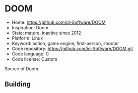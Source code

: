 # DOOM

- Home: https://github.com/id-Software/DOOM
- Inspiration: Doom
- State: mature, inactive since 2012
- Platform: Linux
- Keyword: action, game engine, first-person, shooter
- Code repository: https://github.com/id-Software/DOOM.git
- Code language: C
- Code license: Custom

Source of Doom.

## Building
